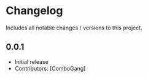 # Changelog
Includes all notable changes / versions to this project.

## 0.0.1
- Initial release
- Contributors: [ComboGang]